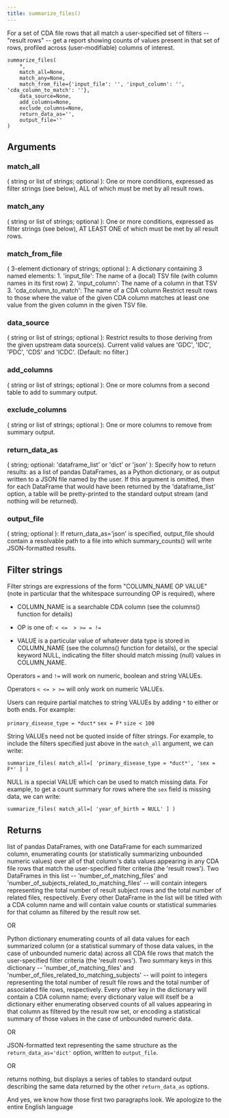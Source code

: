 ```yaml
---
title: summarize_files()
---
```


For a set of CDA file rows that all match a user-specified set of filters -- "result rows" -- get a report showing counts of values present in that
set of rows, profiled across (user-modifiable) columns of interest.

```
summarize_files(
    *,
    match_all=None,
    match_any=None,
    match_from_file={'input_file': '', 'input_column': '', 'cda_column_to_match': ''},
    data_source=None,
    add_columns=None,
    exclude_columns=None,
    return_data_as='',
    output_file=''
)
```


## Arguments

### match_all
( string or list of strings; optional ):
One or more conditions, expressed as filter strings (see below),
ALL of which must be met by all result rows.

### match_any
( string or list of strings; optional ):
One or more conditions, expressed as filter strings (see below),
AT LEAST ONE of which must be met by all result rows.

### match_from_file
( 3-element dictionary of strings; optional ):
A dictionary containing 3 named elements:
    1. 'input_file': The name of a (local) TSV file (with column names in its first row)
    2. 'input_column': The name of a column in that TSV
    3. 'cda_column_to_match': The name of a CDA column
Restrict result rows to those where the value of the given CDA
column matches at least one value from the given column
in the given TSV file.

### data_source
( string or list of strings; optional ):
Restrict results to those deriving from the given upstream data source(s). Current valid values are 'GDC', 'IDC', 'PDC',
'CDS' and 'ICDC'. (Default: no filter.)

### add_columns
( string or list of strings; optional ):
One or more columns from a second table to add to summary output.

### exclude_columns
( string or list of strings; optional ):
One or more columns to remove from summary output.

### return_data_as
( string; optional: 'dataframe_list' or 'dict' or 'json' ):
Specify how to return results: as a list of pandas DataFrames, as a
Python dictionary, or as output written to a JSON file named by the user.
If this argument is omitted, then for each DataFrame that would have
been returned by the 'dataframe_list' option, a table will be
pretty-printed to the standard output stream (and nothing will be returned).

### output_file
( string; optional ):
If return_data_as='json' is specified, output_file should contain a
resolvable path to a file into which summary_counts() will write
JSON-formatted results.

## Filter strings
Filter strings are expressions of the form "COLUMN_NAME OP VALUE"
(note in particular that the whitespace surrounding OP is required),
where

- COLUMN_NAME is a searchable CDA column (see the columns() function
for details)

- OP is one of: `< <=  > >= = !=`

- VALUE is a particular value of whatever data type is stored
in COLUMN_NAME (see the columns() function for details), or
the special keyword NULL, indicating the filter should match
missing (null) values in COLUMN_NAME.

Operators `=` and `!=` will work on numeric, boolean and string VALUEs.

Operators `< <= > >=` will only work on numeric VALUEs.

Users can require partial matches to string VALUEs by adding `*` to either or
both ends. For example:

`primary_disease_type = *duct*`
`sex = F*`
`size < 100`

String VALUEs need not be quoted inside of filter strings. For example, to include
the filters specified just above in the `match_all` argument, we can write:

`summarize_files( match_all=[ 'primary_disease_type = *duct*', 'sex = F*' ] )`

NULL is a special VALUE which can be used to match missing data. For
example, to get a count summary for rows where the `sex` field is missing data,
we can write:

`summarize_files( match_all=[ 'year_of_birth = NULL' ] )`

## Returns
        
list of pandas DataFrames, with one DataFrame for each summarized column,
enumerating counts (or statistically summarizing unbounded numeric values) over all of that column's data values appearing in any CDA file rows that match the user-specified filter criteria (the 'result rows'). Two DataFrames in this list --
    'number_of_matching_files' and 'number_of_subjects_related_to_matching_files' --
will contain integers representing the total number of result subject rows and the
total number of related files, respectively. Every other DataFrame in the list
will be titled with a CDA column name and will contain value counts or statistical summaries for that column as filtered by the result row set.

OR

Python dictionary enumerating counts of all data values for each summarized column (or a statistical summary of those data values, in the case of unbounded numeric data) across all CDA file rows that match the user-specified filter criteria (the 'result rows').
Two summary keys in this dictionary -- 
    'number_of_matching_files' and
    'number_of_files_related_to_matching_subjects' -- 
will point to integers representing the total number of result file rows 
and the total number of associated file rows, respectively. Every other key 
in the dictionary will contain a CDA column name; every dictionary value 
will itself be a dictionary either enumerating observed counts of all values 
appearing in that column as filtered by the result row set, or encoding a
statistical summary of those values in the case of unbounded numeric data.

OR

JSON-formatted text representing the same structure as the `return_data_as='dict'` option, written to `output_file`.

OR 

returns nothing, but displays a series of tables to standard output
describing the same data returned by the other `return_data_as` options.

And yes, we know how those first two paragraphs look. We apologize to the entire English language